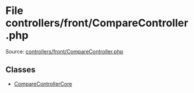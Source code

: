 File controllers/front/CompareController.php
=========

Source: [controllers/front/CompareController.php](https://github.com/PrestaShop/PrestaShop/blob/1.5.6.1/controllers/front/CompareController.php)


Classes
-------

* [CompareControllerCore](class.CompareControllerCore.md)

